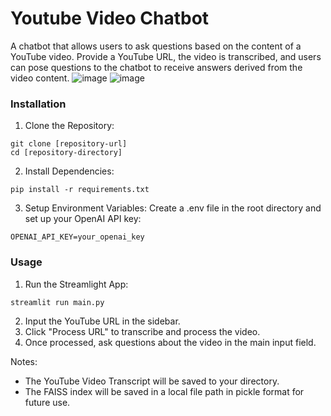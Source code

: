 # Youtube Video Chatbot 

A chatbot that allows users to ask questions based on the content of a YouTube video.
Provide a YouTube URL, the video is transcribed, and users can pose questions to the chatbot to receive answers derived from the video content.
![image](https://github.com/jeffreykktu/youtube-video-chatbot/assets/42402011/1c9e35b8-6407-4af9-9ab8-4bec02647c78)
![image](https://github.com/jeffreykktu/youtube-video-chatbot/assets/42402011/38af4ba3-1f4b-44ff-a9f4-a03fe68eec0f)


### Installation
1. Clone the Repository:
```
git clone [repository-url]
cd [repository-directory]
```
2. Install Dependencies:
```
pip install -r requirements.txt
```
3. Setup Environment Variables:
Create a .env file in the root directory and set up your OpenAI API key:
```
OPENAI_API_KEY=your_openai_key
```

### Usage
1. Run the Streamlight App:
```
streamlit run main.py
```
2. Input the YouTube URL in the sidebar.
3. Click "Process URL" to transcribe and process the video.
4. Once processed, ask questions about the video in the main input field.

Notes: 
- The YouTube Video Transcript will be saved to your directory.
- The FAISS index will be saved in a local file path in pickle format for future use.

